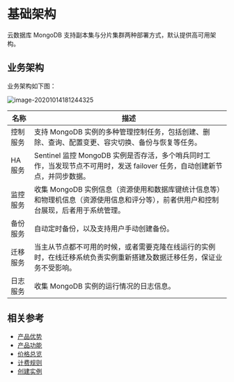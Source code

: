 # 基础架构

云数据库 MongoDB 支持副本集与分片集群两种部署方式，默认提供高可用架构。

## 业务架构
业务架构如下图：

![image-20201014181244325](../../../../../../../image/mongodb/mongo-000.png)


| 名称     | 描述                                                         |
| -------- | ------------------------------------------------------------ |
| 控制服务 | 支持 MongoDB 实例的多种管理控制任务，包括创建、删除、查询、配置变更、容灾切换、备份与恢复等任务。 |
| HA服务   | Sentinel 监控 MongoDB 实例是否存活，多个哨兵同时工作，当发现节点不可用时，发送 failover 任务，自动创建新节点，并同步数据。 |
| 监控服务 | 收集 MongoDB 实例信息（资源使用和数据库键统计信息等）和物理机信息（资源使用信息和评分等），前者供用户和控制台展现，后者用于系统管理。 |
| 备份服务 | 自动定时备份，以及支持用户手动创建备份。                     |
| 迁移服务 | 当主从节点都不可用的时候，或者需要克隆在线运行的实例时，在线迁移系统负责实例重新搭建及数据迁移任务，保证业务不受影响。 |
| 日志服务 | 收集 MongoDB 实例的运行情况的日志信息。                      |

## 相关参考

- [产品优势](../Introduction/Benefits.md)
- [产品功能](../Introduction/Features.md)
- [价格总览](../Pricing/Price-Overview.md)
- [计费规则](../Pricing/Billing-Rules.md)
- [创建实例](../Getting-Started/Create-Instance.md)
